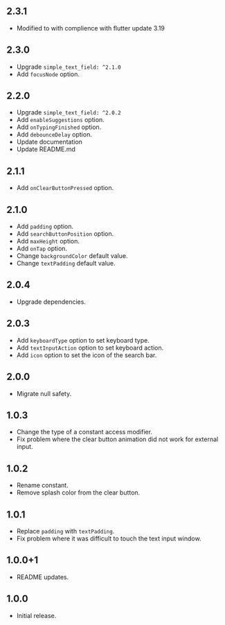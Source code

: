 ## 2.3.1

* Modified to with complience with flutter update 3.19

## 2.3.0

* Upgrade `simple_text_field: ^2.1.0`
* Add `focusNode` option.

## 2.2.0

* Upgrade `simple_text_field: ^2.0.2`
* Add `enableSuggestions` option.
* Add `onTypingFinished` option.
* Add `debounceDelay` option.
* Update documentation
* Update README.md

## 2.1.1

* Add `onClearButtonPressed` option.

## 2.1.0

* Add `padding` option.
* Add `searchButtonPosition` option.
* Add `maxHeight` option.
* Add `onTap` option.
* Change `backgroundColor` default value.
* Change `textPadding` default value.

## 2.0.4

* Upgrade dependencies.

## 2.0.3

* Add `keyboardType` option to set keyboard type.
* Add `textInputAction` option to set keyboard action.
* Add `icon` option to set the icon of the search bar.

## 2.0.0

* Migrate null safety.

## 1.0.3

* Change the type of a constant access modifier.
* Fix problem where the clear button animation did not work for external input.

## 1.0.2

* Rename constant.
* Remove splash color from the clear button.

## 1.0.1

* Replace `padding` with `textPadding`.
* Fix problem where it was difficult to touch the text input window.

## 1.0.0+1

* README updates.

## 1.0.0

* Initial release.
